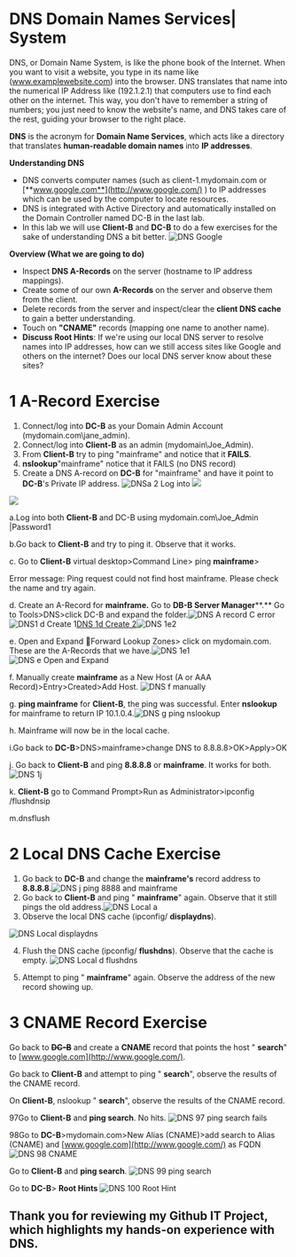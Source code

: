 # **DNS Domain Names Services| System**
DNS, or Domain Name System, is like the phone book of the Internet.  When you want to visit a website, you type in its name like (www.examplewebsite.com) into the browser.
DNS translates that name into the numerical IP Address like (192.1.2.1) that computers use to find each other on the internet.
This way, you don't have to remember a string of numbers; you just need to know the website's name, and DNS takes care of the rest, guiding your browser to the right place.

**DNS** is the acronym for **Domain Name Services**, which acts like a directory that translates **human-readable domain names** into **IP addresses**.

**Understanding DNS**

- DNS converts computer names (such as client-1.mydomain.com or [**www.google.com**](http://www.google.com/) ) to IP addresses which can be used by the computer to locate resources.
- DNS is integrated with Active Directory and automatically installed on the Domain Controller named DC-B in the last lab.
- In this lab we will use **Client-B** and **DC-B** to do a few exercises for the sake of understanding DNS a bit better.
![DNS Google](https://github.com/TDCybersecurity/DNS-Domain-Name-Services-/assets/142702123/fc377657-cddb-445a-9187-9503639e8223)

**Overview (What we are going to do)**

- Inspect **DNS A-Records** on the server (hostname to IP address mappings).
- Create some of our own **A-Records** on the server and observe them from the client.
- Delete records from the server and inspect/clear the **client DNS cache** to gain a better understanding.
- Touch on **"CNAME"** records (mapping one name to another name).
- **Discuss Root Hints**: If we're using our local DNS server to resolve names into IP addresses, how can we still access sites like Google and others on the internet? Does our local DNS server know about these sites?

<h1>1 A-Record Exercise</h1>

1. Connect/log into **DC-B** as your Domain Admin Account (mydomain.com\jane\_admin).
2. Connect/log into **Client-B** as an admin (mydomain\Joe\_Admin).
3. From **Client-B** try to ping "mainframe" and notice that it **FAILS**.
4. **nslookup**"mainframe" notice that it FAILS (no DNS record)
5. Create a DNS A-record on **DC-B** for "mainframe" and have it point to **DC-B**'s Private IP address.
![DNSa 2 Log into](https://github.com/TDCybersecurity/DNS-Domain-Name-Services-/assets/142702123/0651208e-989a-4327-be33-356c06107284)
![](RackMultipart20240523-1-1v9tlt_html_7cb153d3e035cca.png)

![](RackMultipart20240523-1-1v9tlt_html_3a1db3865af05a21.png)

a.Log into both **Client-B** and DC-B using mydomain.com\Joe\_Admin |Password1

b.Go back to **Client-B** and try to ping it. Observe that it works.

c. Go to **Client-B** virtual desktop\>Command Line\> ping **mainframe**\>

Error message: Ping request could not find host mainframe. Please check the name and try again.

d. Create an A-Record for **mainframe.** Go to **DB-B Server Manager****.** Go to Tools\>DNS\>click DC-B and expand the folder.![DNS A record C error](https://github.com/TDCybersecurity/DNS-Domain-Name-Services-/assets/142702123/4ebbb864-03a4-4b64-81e6-529013a2e96a)![DNS1 d Create 1](https://github.com/TDCybersecurity/DNS-Domain-Name-Services-/assets/142702123/26b05a70-c8fe-4bb5-b039-94e9599ebbcb)[DNS 1d Create 2](https://github.com/TDCybersecurity/DNS-Domain-Name-Services-/assets/142702123/b54f5454-2a20-4cad-a62d-99b9fd3ca836)![DNS 1e2](https://github.com/TDCybersecurity/DNS-Domain-Name-Services-/assets/142702123/2f0ae85a-52ea-45ae-af1c-b44cd76d9962)

e. Open and Expand Forward Lookup Zones\> click on mydomain.com. These are the A-Records that we have.![DNS 1e1](https://github.com/TDCybersecurity/DNS-Domain-Name-Services-/assets/142702123/9347bae3-be71-4490-a03f-467d4eebc649)![DNS e Open and Expand](https://github.com/TDCybersecurity/DNS-Domain-Name-Services-/assets/142702123/8f3f9fae-bbd1-4036-8054-310013698afa)

f. Manually create **mainframe** as a New Host (A or AAA Record)\>Entry\>Created\>Add Host. ![DNS f manually](https://github.com/TDCybersecurity/DNS-Domain-Name-Services-/assets/142702123/0cf2a75d-b4d6-48c5-a0b5-2d0adfb59485)

g. **ping mainframe** for **Client-B**, the ping was successful. Enter **nslookup** for mainframe to return IP 10.1.0.4.![DNS g ping nslookup](https://github.com/TDCybersecurity/DNS-Domain-Name-Services-/assets/142702123/949a695f-3d65-4a6b-bd4b-82c0c8e5ef32)

h. Mainframe will now be in the local cache.

i.Go back to **DC-B**\>DNS\>mainframe\>change DNS to 8.8.8.8\>OK\>Apply\>OK

j. Go back to **Client-B** and ping **8.8.8.8** or **mainframe**. It works for both.![DNS 1j](https://github.com/TDCybersecurity/DNS-Domain-Name-Services-/assets/142702123/b785cb1e-86bb-49d6-9f2c-d1007b3c43f1)

k. **Client-B** go to Command Prompt\>Run as Administrator\>ipconfig /flushdnsip

m.dnsflush

<h1>2 Local DNS Cache Exercise</h1>

1. Go back to **DC-B** and change the **mainframe's** record address to **8.8.8.8**.![DNS j ping 8888 and mainframe](https://github.com/TDCybersecurity/DNS-Domain-Name-Services-/assets/142702123/fa4b375c-b873-41a4-9e83-e104150b61f9)
2. Go back to **Client-B** and ping " **mainframe**" again. Observe that it still pings the old address.![DNS Local a](https://github.com/TDCybersecurity/DNS-Domain-Name-Services-/assets/142702123/9540efac-be06-46d6-abb9-2b8a9e34978a)
3. Observe the local DNS cache (ipconfig/ **displaydns**).
   
![DNS Local displaydns](https://github.com/TDCybersecurity/DNS-Domain-Name-Services-/assets/142702123/78015247-62ab-4dd1-8a03-dac8bf61885b)

4. Flush the DNS cache (ipconfig/ **flushdns**). Observe that the cache is empty.
![DNS Local d flushdns](https://github.com/TDCybersecurity/DNS-Domain-Name-Services-/assets/142702123/bc89ea92-ffaf-4453-87be-018cda880389)

5. Attempt to ping " **mainframe**" again. Observe the address of the new record showing up.

<h1>3 CNAME Record Exercise</h1>

Go back to ~~**DC-B**~~ and create a **CNAME** record that points the host " **search**" to [www.google.com](http://www.google.com/).

Go back to **Client-B** and attempt to ping " **search**", observe the results of the CNAME record.

On **Client-B**, nslookup " **search**", observe the results of the CNAME record.

97Go to **Client-B** and **ping search**. No hits.
![DNS 97 ping search fails](https://github.com/TDCybersecurity/DNS-Domain-Name-Services-/assets/142702123/f54aca17-aa39-4156-9efe-7fce7ee5510d)

98Go to **DC-B**\>mydomain.com\>New Alias (CNAME)\>add search to Alias (CNAME) and [www.google.com](http://www.google.com/) as FQDN
![DNS 98 CNAME](https://github.com/TDCybersecurity/DNS-Domain-Name-Services-/assets/142702123/a50bfd47-ede0-4d42-b39e-4f2cf1f0e232)

Go to **Client-B** and **ping search**.
![DNS 99 ping search](https://github.com/TDCybersecurity/DNS-Domain-Name-Services-/assets/142702123/2dcf4819-afc2-4a2e-9b50-e6fd278230a3)

Go to **DC-B**\> **Root Hints**
![DNS 100 Root Hint](https://github.com/TDCybersecurity/DNS-Domain-Name-Services-/assets/142702123/65e4ed55-39a3-4295-aa33-b27dc05ce107)

<h2>Thank you for reviewing my Github IT Project, which highlights my hands-on experience with DNS.</h2>
